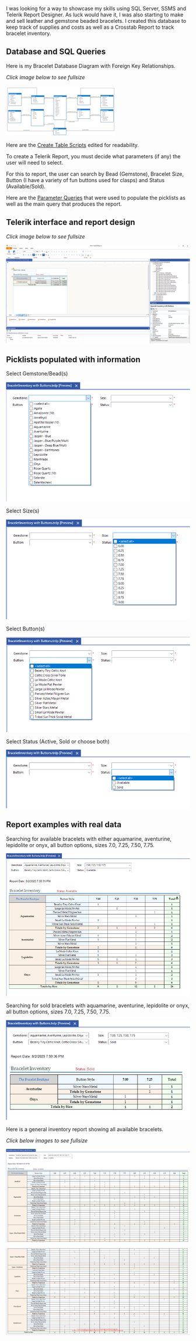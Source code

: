 

I was looking for a way to showcase my skills using SQL Server, SSMS and Telerik Report Designer.  As luck would have it, I was also starting to make and sell leather and gemstone beaded bracelets.  I created this database to keep track of supplies and costs as well as a Crosstab Report to track bracelet inventory.


## Database and SQL Queries

Here is my Bracelet Database Diagram with Foreign Key Relationships.

_Click image below to see fullsize_

[![Bracelet Database Diagram](images/DatabaseDiagramwithFK-thumb.png)](images/DatabaseDiagramwithFK-full.png)


Here are the [Create Table Scripts](https://github.com/DMWIGGINS/SQL-and-Telerik-Reporting/blob/main/tables.sql) edited for readability.


To create a Telerik Report, you must decide what parameters (if any) the user will need to select.

 
For this to report, the user can search by Bead (Gemstone), Bracelet Size, Button (I have a variety of fun buttons used for clasps) and Status (Available/Sold).


Here are the [Parameter Queries](https://github.com/DMWIGGINS/SQL-and-Telerik-Reporting/blob/main/inventoryreport.sql) that were used to populate the picklists as well as the main query that produces the report.


## Telerik interface and report design

_Click image below to see fullsize_

[![Telerik UI](images/ReportDesignerInterface.png)](images/ReportDesignerInterface.png)


## Picklists populated with information

Select Gemstone/Bead(s)

![BeadPicker](images/BeadPickerwithData.png)


Select Size(s)

![SizePicker](images/SizePickerwithData.png)


Select Button(s)

![ButtonPicker](images/ButtonPickerwithData.png)


Select Status (Active, Sold or choose both)

![StatusPicker](images/StatusPickerwithData.png)


## Report examples with real data

Searching for available bracelets with either aquamarine, aventurine, lepidolite or onyx, all button options, sizes 7.0, 7.25, 7.50, 7.75.

![Size7sAvailable](images/Size7sAvailable.png)


Searching for sold bracelets with aquamarine, aventurine, lepidolite or onyx, all button options, sizes 7.0, 7.25, 7.50, 7.75.

![Size7sSold](images/Size7sSold.png)


Here is a general inventory report showing all available bracelets. 

_Click below images to see fullsize_

[![AllSizesAvailablePart1](images/AllSizesAvailablePart1.PNG)](images/AllSizesAvailablePart1.PNG)

[![AllSizesAvailablePart2](images/AllSizesAvailablePart2.PNG)](images/AllSizesAvailablePart2.PNG)
















